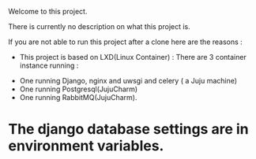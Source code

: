 Welcome to this project.

There is currently no description on what this project is.

If you are not able to run this project after a clone here are the reasons :

* This project is based on LXD(Linux Container) : There are 3 container instance running :
- One running Django, nginx and uwsgi and celery ( a Juju machine)
- One running Postgresql(JujuCharm)
- One running RabbitMQ(JujuCharm).

# The django database settings are in environment variables.
